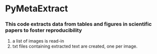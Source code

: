 # PyMetaExtract

### This code extracts data from tables and figures in scientific papers to foster reproducibility  

1) a list of images is read-in 
2) txt files containing extracted text are created, one per image. 
